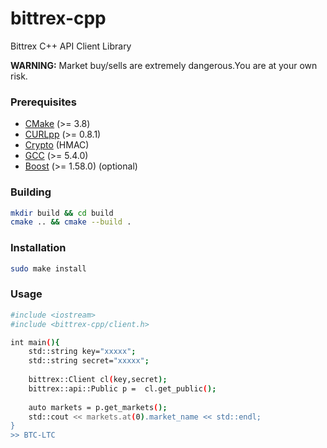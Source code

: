 # bittrex-cpp
Bittrex C++ API Client Library

**WARNING:** Market buy/sells are extremely dangerous.You are at your own risk.

### Prerequisites
+ [CMake](http://www.cmake.org "CMake project page") (>= 3.8)
+ [CURLpp](http://www.curlpp.org "Curlpp home page") (>= 0.8.1)
+ [Crypto](https://www.openssl.org/docs/man1.0.2/crypto/crypto.html "Openssl home page") (HMAC)
+ [GCC](http://gcc.gnu.org "GCC home") (>= 5.4.0)
+ [Boost](http://www.boost.org/ "Boost project page") (>= 1.58.0) (optional)

### Building
```bash
mkdir build && cd build
cmake .. && cmake --build .
```
### Installation
```bash
sudo make install
```
### Usage
```bash 
#include <iostream>
#include <bittrex-cpp/client.h>

int main(){
    std::string key="xxxxx";
    std::string secret="xxxxx";
    
    bittrex::Client cl(key,secret);
    bittrex::api::Public p =  cl.get_public();
    
    auto markets = p.get_markets();
    std::cout << markets.at(0).market_name << std::endl;
}
>> BTC-LTC
```
